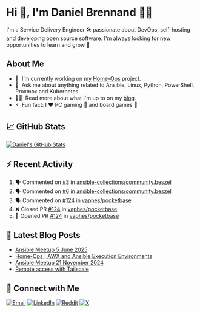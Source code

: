 # Hi 👋, I'm Daniel Brennand 👨‍💻

I'm a Service Delivery Engineer 🛠 passionate about DevOps, self-hosting and developing open source software. I'm always looking for new opportunities to learn and grow 🌱

## About Me

- 🔭 &nbsp;I’m currently working on my [Home-Ops](https://github.com/dbrennand/home-ops) project.
- 💬 &nbsp;Ask me about anything related to Ansible, Linux, Python, PowerShell, Proxmox and Kubernetes.
- 👨‍💻 &nbsp;Read more about what I'm up to on my [blog](https://dbren.uk).
- ⚡ &nbsp;Fun fact: I ❤️ PC gaming 👾 and board games 🎲

## 📈 GitHub Stats

[![Daniel's GitHub Stats](https://github-readme-stats.vercel.app/api?username=dbrennand&show_icons=true&count_private=true&hide_border=true&theme=dark)](https://github.com/anuraghazra/github-readme-stats)

## ⚡ Recent Activity

<!--START_SECTION:activity-->
1. 🗣 Commented on [#3](https://github.com/ansible-collections/community.beszel/issues/3#issuecomment-3239258968) in [ansible-collections/community.beszel](https://github.com/ansible-collections/community.beszel)
2. 🗣 Commented on [#6](https://github.com/ansible-collections/community.beszel/issues/6#issuecomment-3239221832) in [ansible-collections/community.beszel](https://github.com/ansible-collections/community.beszel)
3. 🗣 Commented on [#124](https://github.com/vaphes/pocketbase/pull/124#issuecomment-3239191552) in [vaphes/pocketbase](https://github.com/vaphes/pocketbase)
4. ❌ Closed PR [#124](https://github.com/vaphes/pocketbase/pull/124) in [vaphes/pocketbase](https://github.com/vaphes/pocketbase)
5. 💪 Opened PR [#124](https://github.com/vaphes/pocketbase/pull/124) in [vaphes/pocketbase](https://github.com/vaphes/pocketbase)
<!--END_SECTION:activity-->

## 📝 Latest Blog Posts

<!-- BLOG-POST-LIST:START -->
- [Ansible Meetup 5 June 2025](https://dbren.uk/blog/ansible-meetup-5-june/)
- [Home-Ops | AWX and Ansible Execution Environments](https://dbren.uk/blog/homeops-ansible-ee/)
- [Ansible Meetup 21 November 2024](https://dbren.uk/blog/ansible-meetup-21-november/)
- [Remote access with Tailscale](https://dbren.uk/blog/tailscale/)
<!-- BLOG-POST-LIST:END -->

## 💬 Connect with Me

[![Email](https://img.shields.io/badge/Email-D14836?style=flat&logo=gmail&logoColor=white)](mailto:contact@danielbrennand.com) [![LinkedIn](https://img.shields.io/badge/Linkedin-%230077B5.svg?style=flat&logo=linkedin&logoColor=white)](https://www.linkedin.com/in/dbrenuk) [![Reddit](https://img.shields.io/badge/Reddit-FF4500?style=flat&logo=reddit&logoColor=white)](https://www.reddit.com/user/dbrenuk) [![X](https://img.shields.io/badge/X-%23000000.svg?style=flat&logo=X&logoColor=white)](https://twitter.com/dbrenuk)
